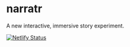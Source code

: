 # narratr

A new interactive, immersive story experiment.

[![Netlify Status](https://api.netlify.com/api/v1/badges/6653fb93-07ec-404f-a8a2-98378dba7216/deploy-status)](https://app.netlify.com/sites/narratr/deploys)

